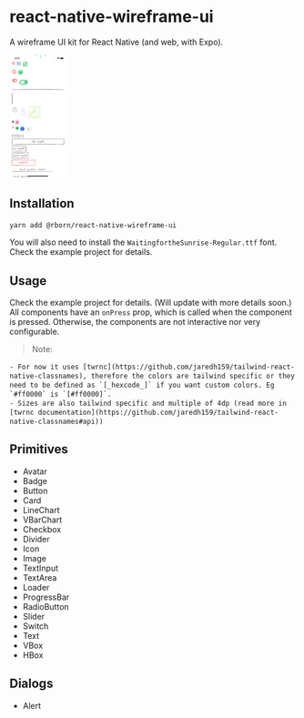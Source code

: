 # react-native-wireframe-ui

A wireframe UI kit for React Native (and web, with Expo).

<img src="https://github.com/rborn/react-native-wireframe-ui/blob/main/docs/ios.png?raw=true" width="100" >

## Installation

```
yarn add @rborn/react-native-wireframe-ui
```

You will also need to install the `WaitingfortheSunrise-Regular.ttf` font. Check the example project for details.

## Usage

Check the example project for details. (Will update with more details soon.)
All components have an `onPress` prop, which is called when the component is pressed. Otherwise, the components are not interactive nor very configurable.

> Note:

    - For now it uses [twrnc](https://github.com/jaredh159/tailwind-react-native-classnames), therefore the colors are tailwind specific or they need to be defined as `[_hexcode_]` if you want custom colors. Eg `#ff0000` is `[#ff0000]`.
    - Sizes are also tailwind specific and multiple of 4dp (read more in [twrnc documentation](https://github.com/jaredh159/tailwind-react-native-classnames#api))

## Primitives

-   Avatar
-   Badge
-   Button
-   Card
-   LineChart
-   VBarChart
-   Checkbox
-   Divider
-   Icon
-   Image
-   TextInput
-   TextArea
-   Loader
-   ProgressBar
-   RadioButton
-   Slider
-   Switch
-   Text
-   VBox
-   HBox

## Dialogs

-   Alert
